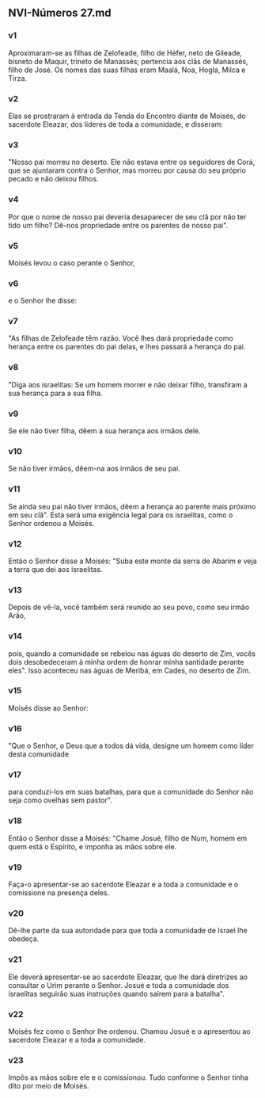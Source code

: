 ## NVI-Números 27.md
### v1
 Aproximaram-se as filhas de Zelofeade, filho de Héfer, neto de Gileade, bisneto de Maquir, trineto de Manassés; pertencia aos clãs de Manassés, filho de José. Os nomes das suas filhas eram Maalá, Noa, Hogla, Milca e Tirza.
### v2
 Elas se prostraram à entrada da Tenda do Encontro diante de Moisés, do sacerdote Eleazar, dos líderes de toda a comunidade, e disseram:
### v3
 "Nosso pai morreu no deserto. Ele não estava entre os seguidores de Corá, que se ajuntaram contra o Senhor, mas morreu por causa do seu próprio pecado e não deixou filhos.
### v4
 Por que o nome de nosso pai deveria desaparecer de seu clã por não ter tido um filho? Dê-nos propriedade entre os parentes de nosso pai".
### v5
 Moisés levou o caso perante o Senhor,
### v6
 e o Senhor lhe disse:
### v7
 "As filhas de Zelofeade têm razão. Você lhes dará propriedade como herança entre os parentes do pai delas, e lhes passará a herança do pai.
### v8
 "Diga aos israelitas: Se um homem morrer e não deixar filho, transfiram a sua herança para a sua filha.
### v9
 Se ele não tiver filha, dêem a sua herança aos irmãos dele.
### v10
 Se não tiver irmãos, dêem-na aos irmãos de seu pai.
### v11
 Se ainda seu pai não tiver irmãos, dêem a herança ao parente mais próximo em seu clã". Esta será uma exigência legal para os israelitas, como o Senhor ordenou a Moisés.
### v12
 Então o Senhor disse a Moisés: "Suba este monte da serra de Abarim e veja a terra que dei aos israelitas.
### v13
 Depois de vê-la, você também será reunido ao seu povo, como seu irmão Arão,
### v14
 pois, quando a comunidade se rebelou nas águas do deserto de Zim, vocês dois desobedeceram à minha ordem de honrar minha santidade perante eles". Isso aconteceu nas águas de Meribá, em Cades, no deserto de Zim.
### v15
 Moisés disse ao Senhor:
### v16
 "Que o Senhor, o Deus que a todos dá vida, designe um homem como líder desta comunidade
### v17
 para conduzi-los em suas batalhas, para que a comunidade do Senhor não seja como ovelhas sem pastor".
### v18
 Então o Senhor disse a Moisés: "Chame Josué, filho de Num, homem em quem está o Espírito, e imponha as mãos sobre ele.
### v19
 Faça-o apresentar-se ao sacerdote Eleazar e a toda a comunidade e o comissione na presença deles.
### v20
 Dê-lhe parte da sua autoridade para que toda a comunidade de Israel lhe obedeça.
### v21
 Ele deverá apresentar-se ao sacerdote Eleazar, que lhe dará diretrizes ao consultar o Urim perante o Senhor. Josué e toda a comunidade dos israelitas seguirão suas instruções quando saírem para a batalha".
### v22
 Moisés fez como o Senhor lhe ordenou. Chamou Josué e o apresentou ao sacerdote Eleazar e a toda a comunidade.
### v23
 Impôs as mãos sobre ele e o comissionou. Tudo conforme o Senhor tinha dito por meio de Moisés.

